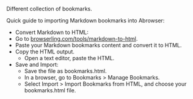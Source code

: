 Different collection of bookmarks.

Quick guide to importing Markdown bookmarks into Abrowser:

 - Convert Markdown to HTML:
  - Go to [browserling.com/tools/markdown-to-html](https://www.browserling.com/tools/markdown-to-html).
  - Paste your Markdown bookmarks content and convert it to HTML.
- Copy the HTML output.
  - Open a text editor, paste the HTML.
- Save and Import:
  - Save the file as bookmarks.html.
  - In a browser, go to Bookmarks > Manage Bookmarks.
  - Select Import > Import Bookmarks from HTML, and choose your bookmarks.html file.
